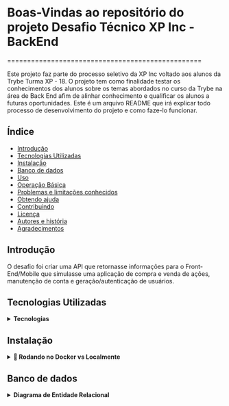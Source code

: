 # Boas-Vindas ao repositório do projeto Desafio Técnico XP Inc - BackEnd
=================================================

Este projeto faz parte do processo seletivo da XP Inc voltado aos alunos da Trybe Turma XP - 18. O projeto tem como finalidade testar os conhecimentos dos alunos sobre os temas abordados
no curso da Trybe na área de Back End afim de alinhar conhecimento e qualificar os alunos a futuras oportunidades.
Este é um arquivo README que irá explicar todo processo de desenvolvimento do projeto e como faze-lo funcionar.



Índice
-----------------

* [ Introdução ](#introdução)
* [ Tecnologias Utilizadas ](#tecnologias-utilizadas)
* [ Instalação ](#instalação)
* [ Banco de dados ](#banco-de-dados)
* [ Uso ](#uso)
* [ Operação Básica ](#operação-básica)
* [ Problemas e limitações conhecidos ](#known-issues-and-limitations)
* [ Obtendo ajuda ](#getting-help)
* [ Contribuindo ](#contribuindo)
* [ Licença ](#licença)
* [ Autores e história ](#autores-e-história)
* [ Agradecimentos ](#agradecimentos)


Introdução
------------

O desafio foi criar uma API que retornasse informações para o Front-End/Mobile que simulasse uma aplicação de compra e venda de ações, manutenção de conta e geração/autenticação de usuários.

Tecnologias Utilizadas
------------
<details>
  <summary><strong> Tecnologias </strong></summary>

1. JavaScript
2. NodeJS
3. Express
4. JOI
5. Sequelize
6. JWT
7. ESLINT
8. Heroku
9. Swagger
10. Docker

</details>

Instalação
------------
<details>
  <summary><strong>🐋 Rodando no Docker vs Localmente</strong></summary>
  
  ## 👉 Com Docker
 
  **:warning: Antes de começar, seu docker-compose precisa estar na versão 1.29 ou superior. [Veja aqui](https://www.digitalocean.com/community/tutorials/how-to-install-and-use-docker-compose-on-ubuntu-20-04-pt) ou [na documentação](https://docs.docker.com/compose/install/) como instalá-lo. No primeiro artigo, você pode substituir onde está com `1.26.0` por `1.29.2`.**


  > :information_source: Rode os serviços `node` e `db` com o comando `docker-compose up -d --build`.

  - Lembre-se de parar o `mysql` se estiver usando localmente na porta padrão (`3306`), ou adapte, caso queria fazer uso da aplicação em containers;

  - Esses serviços irão inicializar um container chamado `xp-desafio` e outro chamado `xp-desafio-bd`;

  - A partir daqui você pode rodar o container `xp-desafio` via CLI ou abri-lo no VS Code;

  > :information_source: Use o comando
  ```bash
    docker exec -it xp-desafio bash
  ```

  - Ele te dará acesso ao terminal interativo do container criado pelo compose, que está rodando em segundo plano.

  > :information_source: Instale as dependências [**Caso existam**] com
  ```bash
    npm install
  ```
  - **:warning: Atenção:** (Instale dentro do container)
  
  - **:warning: Atenção:** Caso opte por utilizar o Docker, **TODOS** os comandos disponíveis no `package.json` (npm start, npm test, npm run dev, ...) devem ser executados **DENTRO** do container, ou seja, no terminal que aparece após a execução do comando `docker exec` citado acima. 

  - **:warning: Atenção:** Não rode o comando npm audit fix! Ele atualiza várias dependências do projeto, e essa atualização gera conflitos com o avaliador.
  <br />
  
  ## 👉 Sem Docker

  > :information_source: Instale as dependências [**Caso existam**] com
  ```bash
    npm install
  ```
  
  - **:warning: Atenção:** Não rode o comando npm audit fix! Ele atualiza várias dependências do projeto, e essa atualização gera conflitos.

  - **✨ Dica:** Para rodar o projeto desta forma, obrigatoriamente você deve ter o `node` instalado em seu computador.
  - **✨ Dica:** O avaliador espera que a versão do `node` utilizada seja a 14 ou 16.

  <br/>
</details> 

Banco de dados
------------

<details>
  <summary><strong> Diagrama de Entidade Relacional</strong></summary>
  ![ DER ](./img/DER.png)

Uso
-----

<details>
  <summary><strong>‼️ Para utilizar </strong></summary>

1. Clone o repositório
  * `git clone https://github.com/defreitaslucas/xp-backend-desafio.git`.
  * Entre na pasta do repositório que você acabou de clonar:
    * `pasta do repositório`

2. Instale as dependências [**Caso existam**]
  * `npm install`

3. Renomeie o arquivo .env_example para .env
  * Informe a PORT da sua API
    * Exemplo: API_PORT=3000
  * Informe o ambiente que o node irá rodar
    * Exemplo: NODE_ENV=development
  * Informe os dados para criação e acesso ao banco de dados MYSQL
    * Exemplo: HOSTNAME=localhost
    * Exemplo: DB_PORT=3306
    * Exemplo: MYSQL_USER=root
    * Exemplo: MYSQL_PASSWORD=root
    * Exemplo: MYSQL_DATABASE=xp-inc

4. Utilize os comandos abaixo para criar e povoar o banco de dados
  * NPM RUN DROP para apagar qualquer resquício do banco ou caso tenha feito alguma alteração erronea.
    ```bash
      npm run drop
    ```
  * NPM RUN PRESTART para recriar todo o database, tabelas e inserir os dados nas tabelas.
    ```bash
      npm run prestart
    ```
  * NPM RUN DEBUG para startar o projeto em modo de desenvolvimento através do nodemon e poder ver alterações sem precisar parar e startar o projeto toda hora.
    ```bash
      npm run debug
    ```
  * NPM START para startar o projeto em produção, lembre-se que qualquer alteração você deverá parar o serviço e restartar utilizando este comando.
    ```bash
      npm run start
    ```
  * NPM TEST para startar os testes.
    ```bash
      npm run test
    ```
<br />
</details>

Operação básica
-----
<details>

<summary><strong>Autenticação login</strong></summary>

![ img ](./img/login.png)
</details>
<details>
<summary><strong>Get ativos </strong></summary>

![ getAtivos ](./img/ativos.png)
</details>
<details>
<summary><strong>Post investimentos comprar </strong></summary>

![ investimentoComprar ](./img/investimentoComprar.png)
</details>
<details>
<summary><strong>Post investimentos vender </strong></summary>

![ investimentoVender ](./img/investimentoVender.png)
</details>
<details>
<summary><strong>Get ativos id </strong></summary>

![ ativosAssets ](./img/ativosAssets.png)
</details>
<details>
<summary><strong>Get clientes id </strong></summary>

![ ativosCliente ](./img/ativosCliente.png)
</details>
<details>
<summary><strong>Get conta </strong></summary>

![ getConta ](./img/getConta.png)
</details>
<details>
<summary><strong>Post deposito </strong></summary>

![ postDeposito ](./img/postDeposito.png)
</details>
<details>
<summary><strong>Post saque </strong></summary>

![ postSaque ](./img/postSaque.png)
</details>

###  Opções adicionais

Este projeto conta com um arquivo .json contendo os endpoint's já montados e preparados para importar através do POSTMAN. 
Atente-se para a PORT utilizada que no caso é a 3000, caso altere, lembre-se de alterar também nos endpoints.


Problemas e limitações conhecidos
----------------------------
Nenhum é conhecido neste momento.


Conseguindo ajuda
------------
Para dúvidas relacionadas a este projeto disponibilizo meu e-mail.
 - lucas.dfa@live.com

Fica disponível também a lista de discussão deste repositório.

Contribuindo
------------
Trybe
XP Inc.

Licença
-------



Autores e história
---------------------------

Lucas de Freitas Abreu

Um estudante de desenvolvimento de software em crescimento e constante aprendizado. 


Agradecimentos
---------------

Agradeço a Trybe e a XP Inc por me ajudar a me tornar um desenvolvedor de software. E ter a possibilidade de me realocar no mercado de trabalho novamente na minha área de formação. 
Estou cada vez mais em constante aprendizado e espero poder contribuir positivamente para essa grande comunidade DEV e também conseguir realizar meus objetivos. 
